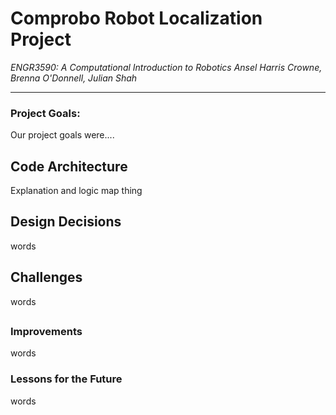# Comprobo Robot Localization Project
*ENGR3590: A Computational Introduction to Robotics*
*Ansel Harris Crowne, Brenna O'Donnell, Julian Shah*

-----------------------------------------------------------------------------------------------------------
### Project Goals: 
Our project goals were....

## Code Architecture
Explanation and logic map thing

## Design Decisions
words

## Challenges
words

##

### Improvements
words

### Lessons for the Future
words
